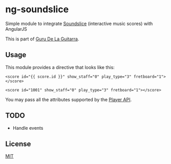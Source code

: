 ng-soundslice
===

Simple module to integrate [Soundslice](http:///www.soundslice.com) (interactive music scores) with AngularJS

This is part of [Guru De La Guitarra](http://www.gurudelaguitarra.com/).

## Usage

This module provides a directive that looks like this:

```
<score id="{{ score.id }}" show_staff="0" play_type="3" fretboard="1"></score>

<score id="1001" show_staff="0" play_type="3" fretboard="1"></score>
```

You may pass all the attributes supported by the [Player API](https://www.soundslice.com/help/player-api/).

## TODO

* Handle events

## License

[MIT](https://github.com/matiasinsaurralde/ng-soundslice/blob/master/LICENSE)
